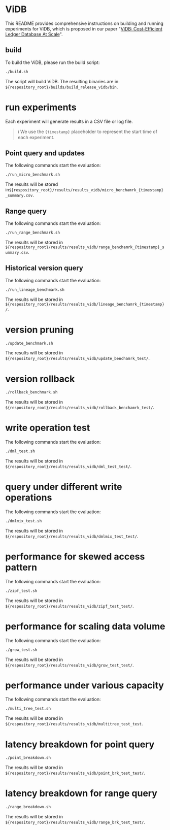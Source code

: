# ViDB
This README provides comprehensive instructions on building and running experiments for ViDB, which is proposed in our paper "[ViDB: Cost-Efficient Ledger Database At Scale](doc/)". 

## build
To build the ViDB, please run the build script:
```bash
./build.sh
```
The script will build ViDB.
The resulting binaries are in: `${respository_root}/builds/build_release_vidb/bin`.

# run experiments
Each experiment will generate results in a CSV file or log file. 
> ℹ️ We use the `{timestamp}` placeholder to represent the start time of each experiment.

## Point query and updates
The following commands start the evaluation:
```bash
./run_micro_benchmark.sh 
```
The results will be stored in`${respository_root}/results/results_vidb/micro_benchamrk_{timestamp}_summary.csv`.


## Range query
The following commands start the evaluation:
```bash
./run_range_benchmark.sh 
```
The results will be stored in `${respository_root}/results/results_vidb/range_benchamrk_{timestamp}_summary.csv`.

## Historical version query
The following commands start the evaluation:
```bash
./run_lineage_benchmark.sh 
```
The results will be stored in `${respository_root}/results/results_vidb/lineage_benchamrk_{timestamp}/`.

# version pruning 
```bash
./update_benchmark.sh
```
The results will be stored in `${respository_root}/results/results_vidb/update_benchamrk_test/`.

# version rollback
```bash
./rollback_benchmark.sh
```
The results will be stored in `${respository_root}/results/results_vidb/rollback_benchamrk_test/`.

# write operation test
The following commands start the evaluation:
```bash
./dml_test.sh 
```
The results will be stored in `${respository_root}/results/results_vidb/dml_test_test/`.

# query under different write operations
The following commands start the evaluation:
```bash
./dmlmix_test.sh 
```
The results will be stored in `${respository_root}/results/results_vidb/dmlmix_test_test/`.

# performance for skewed access pattern
The following commands start the evaluation:
```bash
./zipf_test.sh 
```
The results will be stored in `${respository_root}/results/results_vidb/zipf_test_test/`.

# performance for scaling data volume
The following commands start the evaluation:
```bash
./grow_test.sh 
```
The results will be stored in `${respository_root}/results/results_vidb/grow_test_test/`.

# performance under various capacity
The following commands start the evaluation:
```bash
./multi_tree_test.sh 
```
The results will be stored in `${respository_root}/results/results_vidb/multitree_test_test`.


# latency breakdown for point query
```bash
./point_breakdown.sh
```
The results will be stored in `${respository_root}/results/results_vidb/point_brk_test_test/`.


# latency breakdown for range query
```bash
./range_breakdown.sh
```
The results will be stored in `${respository_root}/results/results_vidb/range_brk_test_test/`.


